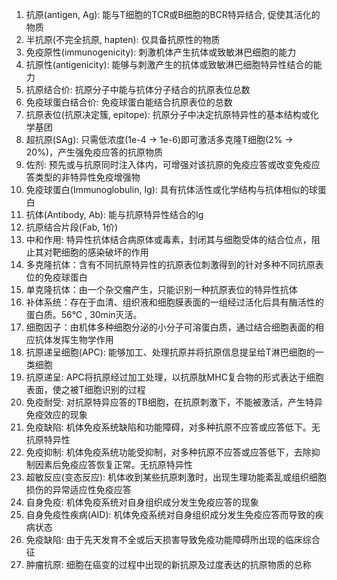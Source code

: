 1. 抗原(antigen, Ag): 能与T细胞的TCR或B细胞的BCR特异结合, 促使其活化的物质
1. 半抗原(不完全抗原, hapten): 仅具备抗原性的物质
1. 免疫原性(immunogenicity): 刺激机体产生抗体或致敏淋巴细胞的能力
1. 抗原性(antigenicity): 能够与刺激产生的抗体或致敏淋巴细胞特异性结合的能力
1. 抗原结合价: 抗原分子中能与抗体分子结合的抗原表位总数
1. 免疫球蛋白结合价: 免疫球蛋白能结合抗原表位的总数
1. 抗原表位(抗原决定簇, epitope): 抗原分子中决定抗原特异性的基本结构或化学基团
1. 超抗原(SAg): 只需低浓度(1e-4 → 1e-6)即可激活多克隆T细胞(2% → 20%)，产生强免疫应答的抗原物质
1. 佐剂: 预先或与抗原同时注入体内，可增强对该抗原的免疫应答或改变免疫应答类型的非特异性免疫增强物
1. 免疫球蛋白(Immunoglobulin, Ig): 具有抗体活性或化学结构与抗体相似的球蛋白
1. 抗体(Antibody, Ab): 能与抗原特异性结合的Ig
1. 抗原结合片段(Fab, 1价)
1. 中和作用: 特异性抗体结合病原体或毒素，封闭其与细胞受体的结合位点，阻止其对靶细胞的感染破坏的作用
1. 多克隆抗体：含有不同抗原特异性的抗原表位刺激得到的针对多种不同抗原表位的免疫球蛋白
1. 单克隆抗体：由一个杂交瘤产生，只能识别一种抗原表位的特异性抗体
1. 补体系统：存在于血清、组织液和细胞膜表面的一组经过活化后具有酶活性的蛋白质。56℃ , 30min灭活。
1. 细胞因子：由机体多种细胞分泌的小分子可溶蛋白质，通过结合细胞表面的相应抗体发挥生物学作用
1. 抗原递呈细胞(APC): 能够加工、处理抗原并将抗原信息提呈给T淋巴细胞的一类细胞
1. 抗原递呈: APC将抗原经过加工处理，以抗原肽MHC复合物的形式表达于细胞表面，使之被T细胞识别的过程
1. 免疫耐受: 对抗原特异应答的TB细胞，在抗原刺激下，不能被激活，产生特异免疫效应的现象
1. 免疫缺陷: 机体免疫系统缺陷和功能障碍，对多种抗原不应答或应答低下。无抗原特异性
1. 免疫抑制: 机体免疫系统功能受抑制，对多种抗原不应答或应答低下，去除抑制因素后免疫应答恢复正常。无抗原特异性
1. 超敏反应(变态反应): 机体收到某些抗原刺激时，出现生理功能紊乱或组织细胞损伤的异常适应性免疫应答
1. 自身免疫: 机体免疫系统对自身组织成分发生免疫应答的现象
1. 自身免疫性疾病(AID): 机体免疫系统对自身组织成分发生免疫应答而导致的疾病状态
1. 免疫缺陷: 由于先天发育不全或后天损害导致免疫功能障碍所出现的临床综合征
1. 肿瘤抗原: 细胞在癌变的过程中出现的新抗原及过度表达的抗原物质的总称
